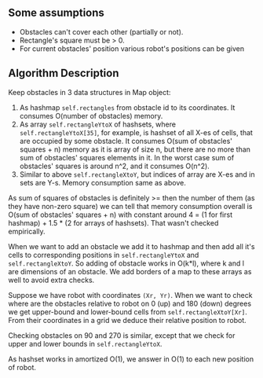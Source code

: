 ## Some assumptions

- Obstacles can't cover each other (partially or not).
- Rectangle's square must be > 0.
- For current obstacles' position various robot's positions can be given

## Algorithm Description

Keep obstacles in 3 data structures in Map object:
1. As hashmap `self.rectangles` from obstacle id to its coordinates. It consumes 
O(number of obstacles) memory.
2. As array `self.rectangleYtoX` of hashsets, where `self.rectangleYtoX[35]`, for example,
is hashset of all X-es of cells, that are occupied by some obstacle. It consumes
O(sum of obstacles' squares + n) memory as it is array of size n, but there are no more than
sum of obstacles' squares elements in it. In the worst case sum of obstacles' squares
is around n^2, and it consumes O(n^2).
3. Similar to above `self.rectangleXtoY`, but indices of array are X-es and in sets are Y-s. 
Memory consumption same as above.

As sum of squares of obstacles is definitely >= then the number of them 
(as they have non-zero square) we can tell that memory consumption overall is
O(sum of obstacles' squares + n) with constant around 4 = (1 for first hashmap) + 1.5 * (2 for arrays of hashsets). 
That wasn't checked empirically.

When we want to add an obstacle we add it to hashmap and then add all it's cells to 
corresponding positions in `self.rectangleYtoX` and `self.rectangleXtoY`. So adding of obstacle
works in O(k*l), where k and l are dimensions of an obstacle.
We add borders of a map to these arrays as well to avoid extra checks.

Suppose we have robot with coordinates `(Xr, Yr)`.
When we want to check where are the obstacles relative to robot on 0 (up) and 180 (down) 
degrees we get upper-bound and lower-bound cells from `self.rectangleXtoY[Xr]`. 
From their coordinates in a grid we deduce their relative position to robot.

Checking obstacles on 90 and 270 is similar, except that we check for upper and lower bounds
in `self.rectangleYtoX`.

As hashset works in amortized O(1), we answer in O(1) to each new position
of robot.



